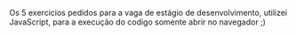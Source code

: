 Os 5 exercicios pedidos para a vaga de estágio de desenvolvimento, utilizei JavaScript, para a execução do codigo somente abrir no navegador ;)

